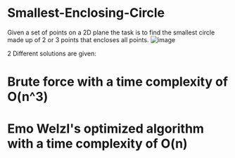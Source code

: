 # Smallest-Enclosing-Circle
Given a set of points on a 2D plane the task is to find the smallest circle made up of 2 or 3 points that encloses all points.
![image](https://github.com/user-attachments/assets/908d8967-b618-43e3-9035-94b85c3480a3)

2 Different solutions are given:
# Brute force with a time complexity of O(n^3)
# Emo Welzl's optimized algorithm with a time complexity of O(n)

